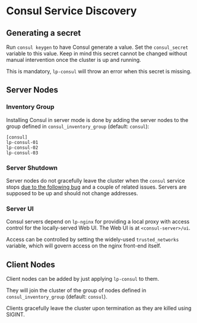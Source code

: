 Consul Service Discovery
===

## Generating a secret

Run `consul keygen` to have Consul generate a value. Set the `consul_secret` variable to this value. Keep in mind this secret cannot be changed without manual intervention once the cluster is up and running.

This is mandatory, `lp-consul` will throw an error when this secret is missing.

## Server Nodes

### Inventory Group

Installing Consul in server mode is done by adding the server nodes to the group defined in `consul_inventory_group` (default: `consul`):

```
[consul]
lp-consul-01
lp-consul-02
lp-consul-03
```

### Server Shutdown

Server nodes do not gracefully leave the cluster when the `consul` service stops [due to the following bug](https://github.com/hashicorp/consul/issues/750) and a couple of related issues. Servers are supposed to be up and should not change addresses.

### Server UI

Consul servers depend on `lp-nginx` for providing a local proxy with access control for the locally-served Web UI. The Web UI is at `<consul-server>/ui`.

Access can be controlled by setting the widely-used `trusted_networks` variable, which will govern access on the nginx front-end itself.

## Client Nodes

Client nodes can be added by just applying `lp-consul` to them.

They will join the cluster of the group of nodes defined in `consul_inventory_group` (default: `consul`).

Clients gracefully leave the cluster upon termination as they are killed using SIGINT.
